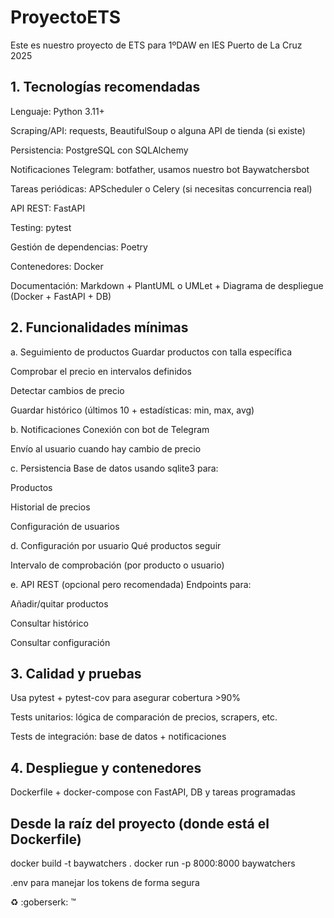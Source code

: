 # ProyectoETS
Este es nuestro proyecto de ETS para 1ºDAW en IES Puerto de La Cruz 2025

## 1. Tecnologías recomendadas
Lenguaje: Python 3.11+


Scraping/API: requests, BeautifulSoup o alguna API de tienda (si existe)


Persistencia: PostgreSQL con SQLAlchemy


Notificaciones Telegram: botfather, usamos nuestro bot Baywatchersbot


Tareas periódicas: APScheduler o Celery (si necesitas concurrencia real)


API REST: FastAPI


Testing: pytest


Gestión de dependencias: Poetry


Contenedores: Docker


Documentación: Markdown + PlantUML o UMLet + Diagrama de despliegue (Docker + FastAPI + DB)


## 2. Funcionalidades mínimas
a. 
Seguimiento de productos
Guardar productos con talla específica


Comprobar el precio en intervalos definidos


Detectar cambios de precio


Guardar histórico (últimos 10 + estadísticas: min, max, avg)


b. 
Notificaciones
Conexión con bot de Telegram


Envío al usuario cuando hay cambio de precio


c. 
Persistencia
Base de datos usando sqlite3 para:


Productos


Historial de precios


Configuración de usuarios


d. 
Configuración por usuario
Qué productos seguir


Intervalo de comprobación (por producto o usuario)


e. 
API REST (opcional pero recomendada)
Endpoints para:


Añadir/quitar productos


Consultar histórico


Consultar configuración



## 3. Calidad y pruebas
Usa pytest + pytest-cov para asegurar cobertura >90%


Tests unitarios: lógica de comparación de precios, scrapers, etc.


Tests de integración: base de datos + notificaciones



## 4. Despliegue y contenedores
Dockerfile + docker-compose con FastAPI, DB y tareas programadas

## Desde la raíz del proyecto (donde está el Dockerfile)
docker build -t baywatchers .
docker run -p 8000:8000 baywatchers


.env para manejar los tokens de forma segura


:recycle: :goberserk: :tm: